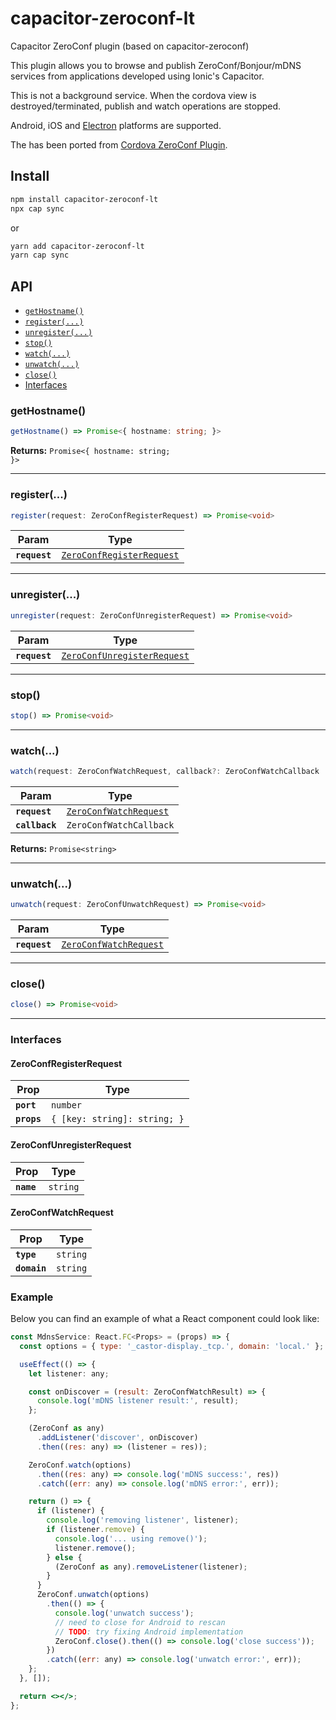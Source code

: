 # capacitor-zeroconf-lt

Capacitor ZeroConf plugin (based on capacitor-zeroconf)

This plugin allows you to browse and publish ZeroConf/Bonjour/mDNS services from applications developed using Ionic's Capacitor.

This is not a background service. When the cordova view is destroyed/terminated, publish and watch operations are stopped.

Android, iOS and [Electron](https://github.com/capacitor-community/electron) platforms are supported.

The has been ported from [Cordova ZeroConf Plugin](https://github.com/becvert/cordova-plugin-zeroconf).

## Install

```bash
npm install capacitor-zeroconf-lt
npx cap sync
```

or

```bash
yarn add capacitor-zeroconf-lt
yarn cap sync
```

## API

<docgen-index>

* [`getHostname()`](#gethostname)
* [`register(...)`](#register)
* [`unregister(...)`](#unregister)
* [`stop()`](#stop)
* [`watch(...)`](#watch)
* [`unwatch(...)`](#unwatch)
* [`close()`](#close)
* [Interfaces](#interfaces)

</docgen-index>

<docgen-api>
<!--Update the source file JSDoc comments and rerun docgen to update the docs below-->

### getHostname()

```typescript
getHostname() => Promise<{ hostname: string; }>
```

**Returns:** <code>Promise&lt;{ hostname: string; }&gt;</code>

--------------------


### register(...)

```typescript
register(request: ZeroConfRegisterRequest) => Promise<void>
```

| Param         | Type                                                                        |
| ------------- | --------------------------------------------------------------------------- |
| **`request`** | <code><a href="#zeroconfregisterrequest">ZeroConfRegisterRequest</a></code> |

--------------------


### unregister(...)

```typescript
unregister(request: ZeroConfUnregisterRequest) => Promise<void>
```

| Param         | Type                                                                            |
| ------------- | ------------------------------------------------------------------------------- |
| **`request`** | <code><a href="#zeroconfunregisterrequest">ZeroConfUnregisterRequest</a></code> |

--------------------


### stop()

```typescript
stop() => Promise<void>
```

--------------------


### watch(...)

```typescript
watch(request: ZeroConfWatchRequest, callback?: ZeroConfWatchCallback | undefined) => Promise<CallbackID>
```

| Param          | Type                                                                  |
| -------------- | --------------------------------------------------------------------- |
| **`request`**  | <code><a href="#zeroconfwatchrequest">ZeroConfWatchRequest</a></code> |
| **`callback`** | <code>ZeroConfWatchCallback</code>                                    |

**Returns:** <code>Promise&lt;string&gt;</code>

--------------------


### unwatch(...)

```typescript
unwatch(request: ZeroConfUnwatchRequest) => Promise<void>
```

| Param         | Type                                                                  |
| ------------- | --------------------------------------------------------------------- |
| **`request`** | <code><a href="#zeroconfwatchrequest">ZeroConfWatchRequest</a></code> |

--------------------


### close()

```typescript
close() => Promise<void>
```

--------------------


### Interfaces


#### ZeroConfRegisterRequest

| Prop        | Type                                    |
| ----------- | --------------------------------------- |
| **`port`**  | <code>number</code>                     |
| **`props`** | <code>{ [key: string]: string; }</code> |


#### ZeroConfUnregisterRequest

| Prop       | Type                |
| ---------- | ------------------- |
| **`name`** | <code>string</code> |


#### ZeroConfWatchRequest

| Prop         | Type                |
| ------------ | ------------------- |
| **`type`**   | <code>string</code> |
| **`domain`** | <code>string</code> |

</docgen-api>

### Example

Below you can find an example of what a React component could look like:

```jsx
const MdnsService: React.FC<Props> = (props) => {
  const options = { type: '_castor-display._tcp.', domain: 'local.' };

  useEffect(() => {
    let listener: any;

    const onDiscover = (result: ZeroConfWatchResult) => {
      console.log('mDNS listener result:', result);
    };

    (ZeroConf as any)
      .addListener('discover', onDiscover)
      .then((res: any) => (listener = res));

    ZeroConf.watch(options)
      .then((res: any) => console.log('mDNS success:', res))
      .catch((err: any) => console.log('mDNS error:', err));

    return () => {
      if (listener) {
        console.log('removing listener', listener);
        if (listener.remove) {
          console.log('... using remove()');
          listener.remove();
        } else {
          (ZeroConf as any).removeListener(listener);
        }
      }
      ZeroConf.unwatch(options)
        .then(() => {
          console.log('unwatch success');
          // need to close for Android to rescan
          // TODO: try fixing Android implementation
          ZeroConf.close().then(() => console.log('close success'));
        })
        .catch((err: any) => console.log('unwatch error:', err));
    };
  }, []);

  return <></>;
};
```
